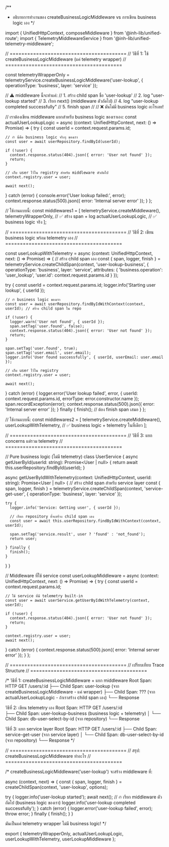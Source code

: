 /**
 * อธิบายการทำงานของ createBusinessLogicMiddleware vs การเขียน business logic เอง
 */

import { 
  UnifiedHttpContext, 
  composeMiddleware 
} from '@inh-lib/unified-route';
import { TelemetryMiddlewareService } from '@inh-lib/unified-telemetry-middleware';

// ========================================
// วิธีที่ 1: ใช้ createBusinessLogicMiddleware (แค่ telemetry wrapper)
// ========================================

const telemetryWrapperOnly = telemetryService.createBusinessLogicMiddleware('user-lookup', {
  operationType: 'business',
  layer: 'service'
});

// ⚠️ middleware นี้จะทำแค่:
// 1. สร้าง child span ชื่อ 'user-lookup'
// 2. log "user-lookup started"
// 3. เรียก next() (middleware ตัวถัดไป)
// 4. log "user-lookup completed successfully" 
// 5. finish span
// 
// ❌ มันไม่มี business logic อะไรเลย!

// เราต้องเขียน middleware แยกสำหรับ business logic ของเราเอง:
const actualUserLookupLogic = async (context: UnifiedHttpContext, next: () => Promise<void>) => {
  try {
    const userId = context.request.params.id;
    
    // 🔥 นี่คือ business logic จริงๆ ของเรา
    const user = await userRepository.findById(userId);
    
    if (!user) {
      context.response.status(404).json({ error: 'User not found' });
      return;
    }
    
    // เก็บ user ไว้ใน registry สำหรับ middleware ตัวถัดไป
    context.registry.user = user;
    
    await next();
    
  } catch (error) {
    console.error('User lookup failed:', error);
    context.response.status(500).json({ error: 'Internal server error' });
  }
};

// ใช้งานแบบนี้:
const middlewares1 = [
  telemetryService.createMiddleware(),
  telemetryWrapperOnly,      // ✅ สร้าง span + log
  actualUserLookupLogic,     // ✅ business logic จริง
];

// ========================================
// วิธีที่ 2: เขียน business logic พร้อม telemetry เอง
// ========================================

const userLookupWithTelemetry = async (context: UnifiedHttpContext, next: () => Promise<void>) => {
  // สร้าง child span เอง
  const { span, logger, finish } = telemetryService.createChildSpan(context, 'user-lookup-business', {
    operationType: 'business',
    layer: 'service',
    attributes: {
      'business.operation': 'user_lookup',
      'user.id': context.request.params.id
    }
  });
  
  try {
    const userId = context.request.params.id;
    logger.info('Starting user lookup', { userId });
    
    // 🔥 business logic ของเรา
    const user = await userRepository.findByIdWithContext(context, userId); // สร้าง child span ใน repo
    
    if (!user) {
      logger.warn('User not found', { userId });
      span.setTag('user.found', false);
      context.response.status(404).json({ error: 'User not found' });
      return;
    }
    
    span.setTag('user.found', true);
    span.setTag('user.email', user.email);
    logger.info('User found successfully', { userId, userEmail: user.email });
    
    // เก็บ user ไว้ใน registry
    context.registry.user = user;
    
    await next();
    
  } catch (error) {
    logger.error('User lookup failed', error, { 
      userId: context.request.params.id,
      errorType: error.constructor.name 
    });
    span.recordException(error);
    context.response.status(500).json({ error: 'Internal server error' });
  } finally {
    finish(); // ต้อง finish span เสมอ
  }
};

// ใช้งานแบบนี้:
const middlewares2 = [
  telemetryService.createMiddleware(),
  userLookupWithTelemetry,  // ✅ business logic + telemetry ในที่เดียว
];

// ========================================
// วิธีที่ 3: แยก concerns แต่รวม telemetry
// ========================================

// Pure business logic (ไม่มี telemetry)
class UserService {
  async getUserById(userId: string): Promise<User | null> {
    return await this.userRepository.findById(userId);
  }
  
  async getUserByIdWithTelemetry(context: UnifiedHttpContext, userId: string): Promise<User | null> {
    // สร้าง child span สำหรับ service layer
    const { span, logger, finish } = telemetryService.createChildSpan(context, 'service-get-user', {
      operationType: 'business',
      layer: 'service'
    });
    
    try {
      logger.info('Service: Getting user', { userId });
      
      // เรียก repository ที่จะสร้าง child span เอง
      const user = await this.userRepository.findByIdWithContext(context, userId);
      
      span.setTag('service.result', user ? 'found' : 'not_found');
      return user;
      
    } finally {
      finish();
    }
  }
}

// Middleware ที่ใช้ service
const userLookupMiddleware = async (context: UnifiedHttpContext, next: () => Promise<void>) => {
  try {
    const userId = context.request.params.id;
    
    // ใช้ service ที่มี telemetry built-in
    const user = await userService.getUserByIdWithTelemetry(context, userId);
    
    if (!user) {
      context.response.status(404).json({ error: 'User not found' });
      return;
    }
    
    context.registry.user = user;
    await next();
    
  } catch (error) {
    context.response.status(500).json({ error: 'Internal server error' });
  }
};

// ========================================
// เปรียบเทียบ Trace Structure
// ========================================

/*
วิธีที่ 1: createBusinessLogicMiddleware + แยก middleware
Root Span: HTTP GET /users/:id
├── Child Span: user-lookup (จาก createBusinessLogicMiddleware - แค่ wrapper)
├── Child Span: ??? (จาก actualUserLookupLogic - ถ้าเราสร้าง child span เอง)
└── Response

วิธีที่ 2: เขียน telemetry เอง
Root Span: HTTP GET /users/:id  
├── Child Span: user-lookup-business (business logic + telemetry)
│   └── Child Span: db-user-select-by-id (จาก repository)
└── Response

วิธีที่ 3: แยก service layer
Root Span: HTTP GET /users/:id
├── Child Span: service-get-user (จาก service layer)
│   └── Child Span: db-user-select-by-id (จาก repository)
└── Response
*/

// ========================================
// สรุป: createBusinessLogicMiddleware ทำอะไร
// ========================================

/*
createBusinessLogicMiddleware('user-lookup') จะสร้าง middleware ที่:

async (context, next) => {
  const { span, logger, finish } = createChildSpan(context, 'user-lookup', options);
  
  try {
    logger.info('user-lookup started');
    await next(); // 🔥 เรียก middleware ตัวถัดไป (business logic ของเรา)
    logger.info('user-lookup completed successfully');
  } catch (error) {
    logger.error('user-lookup failed', error);
    throw error;
  } finally {
    finish();
  }
}

มันเป็นแค่ telemetry wrapper ไม่มี business logic!
*/

export {
  telemetryWrapperOnly,
  actualUserLookupLogic,
  userLookupWithTelemetry,
  userLookupMiddleware
};
